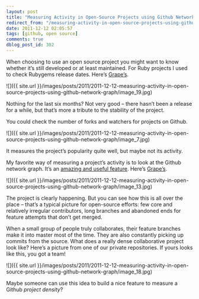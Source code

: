 ```yaml
---
layout: post
title: "Measuring Activity in Open-Source Projects using Github Network Graph"
redirect_from: "/measuring-activity-in-open-source-projects-using-github-network-graph/"
date: 2011-12-12 02:05:57
tags: [github, open source]
comments: true
dblog_post_id: 302
---
```

When choosing to use an open source project you might want to know whether it’s still developed or at least maintained. For Ruby projects I used to check Rubygems release dates. Here’s [Grape’s](https://rubygems.org/gems/grape).

![]({{ site.url }}/images/posts/2011/2011-12-12-measuring-activity-in-open-source-projects-using-github-network-graph/image_19.jpg)

Nothing for the last six months? Not very good – there hasn’t been a release for a while, but that’s more a tribute to the stability of the project.

You could check the number of forks and watchers for projects on Github.

![]({{ site.url }}/images/posts/2011/2011-12-12-measuring-activity-in-open-source-projects-using-github-network-graph/image_7.jpg)

It measures the project’s popularity quite well, but maybe not its activity.

My favorite way of measuring a project’s activity is to look at the Github network graph. It’s an [amazing and useful feature](https://github.com/blog/39-say-hello-to-the-network-graph-visualizer). Here’s [Grape’s](https://github.com/intridea/grape/network).

![]({{ site.url }}/images/posts/2011/2011-12-12-measuring-activity-in-open-source-projects-using-github-network-graph/image_13.jpg)

The project is clearly happening. But you can see how this is all over the place – that’s a typical picture for open-source efforts: few core and relatively irregular contributors, long branches and abandoned ends for feature attempts that don’t get merged.

When a small group of people truly collaborates, their feature branches make it into master most of the time. They are also constantly picking up commits from the source. What does a really dense collaborative project look like? Here’s a picture from one of our private repositories. If yours looks like this, you got a team!

![]({{ site.url }}/images/posts/2011/2011-12-12-measuring-activity-in-open-source-projects-using-github-network-graph/image_18.jpg)

Maybe someone can use this idea to build a nice feature to measure a Github _project density_?

